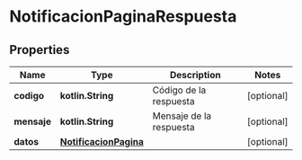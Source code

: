 
# NotificacionPaginaRespuesta

## Properties
Name | Type | Description | Notes
------------ | ------------- | ------------- | -------------
**codigo** | **kotlin.String** | Código de la respuesta |  [optional]
**mensaje** | **kotlin.String** | Mensaje de la respuesta |  [optional]
**datos** | [**NotificacionPagina**](NotificacionPagina.md) |  |  [optional]



